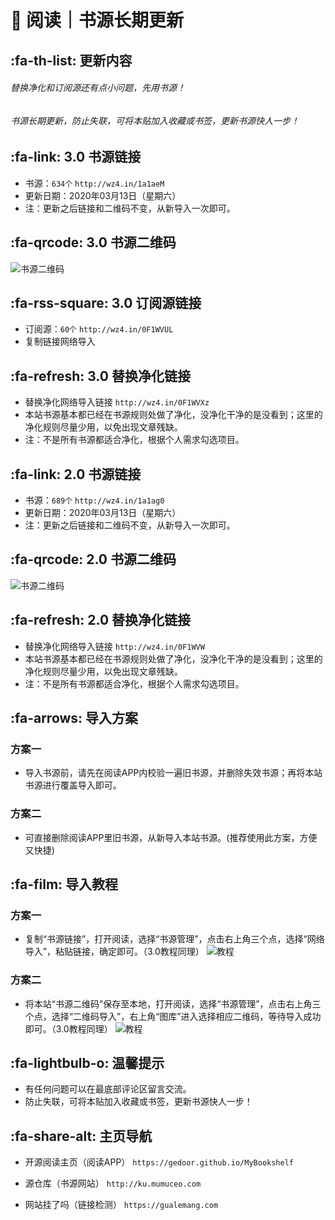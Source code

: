 # 📖 阅读｜书源长期更新

##  :fa-th-list: 更新内容

###### 替换净化和订阅源还有点小问题，先用书源！
###### 书源长期更新，防止失联，可将本贴加入收藏或书签，更新书源快人一步！

##  :fa-link: 3.0 书源链接

- 书源：`634个`
`http://wz4.in/1a1aeM`
- 更新日期：2020年03月13日（星期六）
- 注：更新之后链接和二维码不变，从新导入一次即可。

##  :fa-qrcode: 3.0 书源二维码

![书源二维码](https://images.gitee.com/uploads/images/2020/0313/185719_601b4c6c_5572791.png "404888859.png")

##   :fa-rss-square: 3.0 订阅源链接

- 订阅源：`60个`
`http://wz4.in/0F1WVUL`
- 复制链接网络导入

##   :fa-refresh: 3.0 替换净化链接

- 替换净化网络导入链接
`http://wz4.in/0F1WVXz`
- 本站书源基本都已经在书源规则处做了净化，没净化干净的是没看到；这里的净化规则尽量少用，以免出现文章残缺。
- 注：不是所有书源都适合净化，根据个人需求勾选项目。

##  :fa-link: 2.0 书源链接

- 书源：`689个`
`http://wz4.in/1a1ag0`
- 更新日期：2020年03月13日（星期六）
- 注：更新之后链接和二维码不变，从新导入一次即可。

##  :fa-qrcode: 2.0 书源二维码

![书源二维码](https://images.gitee.com/uploads/images/2020/0313/191341_d01fa2d1_5572791.png "208375354.png")

##  :fa-refresh: 2.0 替换净化链接

- 替换净化网络导入链接
`http://wz4.in/0F1WVW`
- 本站书源基本都已经在书源规则处做了净化，没净化干净的是没看到；这里的净化规则尽量少用，以免出现文章残缺。
- 注：不是所有书源都适合净化，根据个人需求勾选项目。

##  :fa-arrows: 导入方案

### 方案一
- 导入书源前，请先在阅读APP内校验一遍旧书源，并删除失效书源；再将本站书源进行覆盖导入即可。

### 方案二
- 可直接删除阅读APP里旧书源，从新导入本站书源。(推荐使用此方案，方便又快捷)


##  :fa-film: 导入教程

### 方案一
- 复制“书源链接”，打开阅读，选择“书源管理”，点击右上角三个点，选择“网络导入”，粘贴链接，确定即可。（3.0教程同理）
![教程](https://images.gitee.com/uploads/images/2020/0116/043317_4866ecb8_5572791.png "网络导入.png")

### 方案二
- 将本站“书源二维码”保存至本地，打开阅读，选择“书源管理”，点击右上角三个点，选择“二维码导入”，右上角“图库”进入选择相应二维码，等待导入成功即可。（3.0教程同理）
![教程](https://images.gitee.com/uploads/images/2020/0116/045835_d9f8b4cd_5572791.png "二维码导入.png")

##  :fa-lightbulb-o: 温馨提示

- 有任何问题可以在最底部评论区留言交流。
- 防止失联，可将本贴加入收藏或书签，更新书源快人一步！

##   :fa-share-alt: 主页导航

- 开源阅读主页（阅读APP）
`https://gedoor.github.io/MyBookshelf`

- 源仓库（书源网站）
`http://ku.mumuceo.com`

- 网站挂了吗（链接检测）
`https://gualemang.com`